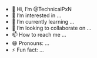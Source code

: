- 👋 Hi, I’m @TechnicalPxN
- 👀 I’m interested in ...
- 🌱 I’m currently learning ...
- 💞️ I’m looking to collaborate on ...
- 📫 How to reach me ...
- 😄 Pronouns: ...
- ⚡ Fun fact: ...

<!---
TechnicalPxN/TechnicalPxN is a ✨ special ✨ repository because its `README.md` (this file) appears on your GitHub profile.
You can click the Preview link to take a look at your changes.
--->
